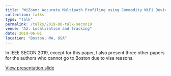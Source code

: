 ```yaml
---
title: "WiZoom: Accurate Multipath Profiling using Commodity WiFi Devices with Limited Bandwidth"
collection: talks
type: "Talk"
permalink: /talks/2019-06-talk-secon19
venue: "A2: Localization and tracking"
date: 2019-06-01
location: "Boston, MA, USA"
---
```


In IEEE SECON 2019, except for this paper, I also present three other papers for the authors who cannot go to Boston due to visa reasons.

[View presentation slide](http://lynnlilu.github.io/files/WiZomm_Secon19.pdf)

